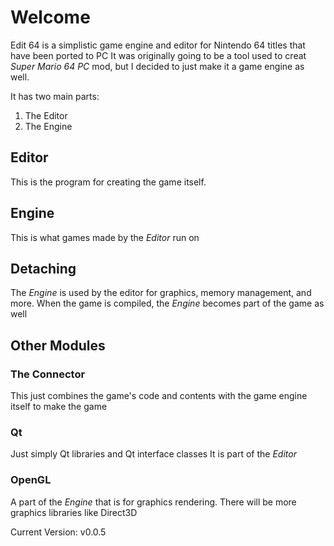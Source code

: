 # Welcome

Edit 64 is a simplistic game engine and editor for Nintendo 64 titles that have been ported to PC
It was originally going to be a tool used to creat *Super Mario 64 PC* mod, but I decided to just make it a game engine as well.

It has two main parts:
1. The Editor
2. The Engine

## Editor
This is the program for creating the game itself.

## Engine
This is what games made by the *Editor* run on

## Detaching
The *Engine* is used by the editor for graphics, memory management, and more.
When the game is compiled, the *Engine* becomes part of the game as well


## Other Modules

### The Connector
This just combines the game's code and contents with the game engine itself to make the game

### Qt
Just simply Qt libraries and Qt interface classes
It is part of the *Editor*

### OpenGL
A part of the *Engine* that is for graphics rendering.
There will be more graphics libraries like Direct3D


Current Version: v0.0.5
